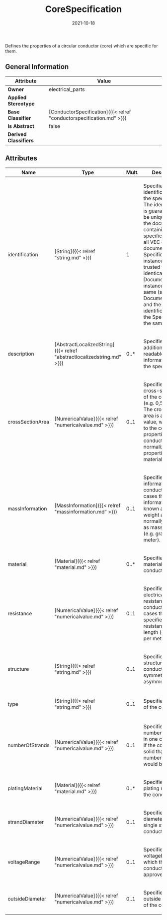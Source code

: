 ﻿---
title: CoreSpecification
toc: false
type: specs
date: "2021-10-18"
draft: false
specification: VEC
version: 1.2.1
documentType: "Recommendation"
elementType: Class
classes:
  - CoreSpecification
menu_name: vec-1.2.1
---
<p> Defines the properties of a circular conductor (core) which are specific for them.      </p>

## General Information

| Attribute               | Value |
|-------------------------|-------|
| **Owner**               | electrical_parts |
| **Applied Stereotype**  |   |
| **Base Classifier**     | [ConductorSpecification]({{< relref "conductorspecification.md" >}})<br/>  |
| **Is Abstract**         | false |
| **Derived Classifiers** |   |

## Attributes
|  Name  |  Type  |  Mult.  |  Description  |  Owning Classifier  |
|--------|--------|---------|---------------|--------------|
|identification | [String]({{< relref "string.md" >}}) | 1 | <p> Specifies a unique identification of the specification. The identification is guaranteed to be unique within the document containing the specification. For all VEC-documents a Specification-instance can be trusted to be identical if the DocumentVersion-instance is the same (see DocumentVersion) and the identification of the Specification is the same.      </p> | [Specification]({{< relref "specification.md" >}}) |
|description | [AbstractLocalizedString]({{< relref "abstractlocalizedstring.md" >}}) | 0..* | <p> Specifies additional, human readable information about the specification.      </p> | [Specification]({{< relref "specification.md" >}}) |
|crossSectionArea | [NumericalValue]({{< relref "numericalvalue.md" >}}) | 0..1 | <p> Specifies the cross-section area of the conductor (e.g. 0,5 mm²). The cross-section area is a nominal value, which refers to the conducting properties of the conductor normalized to the properties of a full material core.      </p> | [ConductorSpecification]({{< relref "conductorspecification.md" >}}) |
|massInformation | [MassInformation]({{< relref "massinformation.md" >}}) | 0..1 | <p>Specifies the mass information of the conductor. In most cases this mass information is known as copper weight and is normally specified as mass per length (e.g. gram per meter).  </p> | [ConductorSpecification]({{< relref "conductorspecification.md" >}}) |
|material | [Material]({{< relref "material.md" >}}) | 0..* | <p>Specifies the material of the conductor. </p> | [ConductorSpecification]({{< relref "conductorspecification.md" >}}) |
|resistance | [NumericalValue]({{< relref "numericalvalue.md" >}}) | 0..1 | <p>Specifies the electrical resistance of the conductor. In most cases this is specified as resistance per length (e.g. Ohm per meter).  </p> | [ConductorSpecification]({{< relref "conductorspecification.md" >}}) |
|structure | [String]({{< relref "string.md" >}}) | 0..1 | <p>Specifies the structure of the conductor (e.g. symmetrical, asymmetrical).  </p> | [ConductorSpecification]({{< relref "conductorspecification.md" >}}) |
|type | [String]({{< relref "string.md" >}}) | 0..1 | <p> Specifies the type of the conductor.      </p> | [ConductorSpecification]({{< relref "conductorspecification.md" >}}) |
|numberOfStrands | [NumericalValue]({{< relref "numericalvalue.md" >}}) | 0..1 | <p>Specifies the number of strands in one conductor. If the conductor is solid than the number of strands would be one.  </p> | [ConductorSpecification]({{< relref "conductorspecification.md" >}}) |
|platingMaterial | [Material]({{< relref "material.md" >}}) | 0..* | <p>Specifies the plating material of the conductor.  </p> | [ConductorSpecification]({{< relref "conductorspecification.md" >}}) |
|strandDiameter | [NumericalValue]({{< relref "numericalvalue.md" >}}) | 0..1 | <p>Specifies the diameter of a single strand in the conductor.  </p> | [ConductorSpecification]({{< relref "conductorspecification.md" >}}) |
|voltageRange | [NumericalValue]({{< relref "numericalvalue.md" >}}) | 0..1 | <p> Specifies the voltageRange for which the conductor is approved.      </p> | [ConductorSpecification]({{< relref "conductorspecification.md" >}}) |
|outsideDiameter | [NumericalValue]({{< relref "numericalvalue.md" >}}) | 0..1 | <p>Specifies the outside diameter of the core.  </p> | [CoreSpecification]({{< relref "corespecification.md" >}}) |

